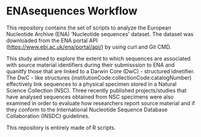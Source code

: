 # ENAsequences Workflow

This repository contains the set of scripts to analyze the European Nucleotide Archive (ENA) ‘Nucleotide sequences’ dataset. The dataset was downloaded from the ENA portal API (https://www.ebi.ac.uk/ena/portal/api/) by using curl and Git CMD. 

This study aimed to explore the extent to which sequences are associated with source material identifiers during their submisssion to ENA and quanitfy those that are linked to a Darwin Core (DwC) - structured idnetifier. The DwC - like structures (institutionCode:collectionCode:catalogNumber) effectively link sequences to a physical specimen stored in a Natural Science Collection (NSC). Three recently published projects/studies that have analysed sequences obtained from NSC specimens were also examined in order to evaluate how researchers report source material and if they conform to the International Nucleotide Sequence Database Collaboration (INSDC) guidelines.

This repository is entirely made of R scripts.
